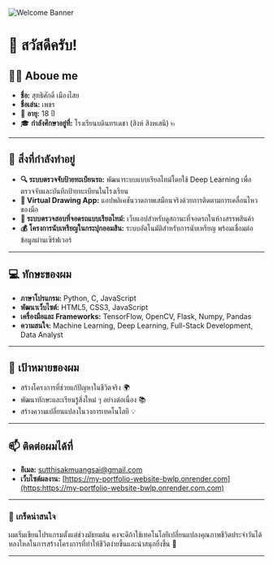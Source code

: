 ![Welcome Banner](https://www.google.com/url?sa=i&url=https%3A%2F%2Fwww.pinterest.com%2Fpin%2Fminji-newjeans-header-in-2023--704883779202698402%2F&psig=AOvVaw1g-nfRYMJOqbFT6uk0_c_X&ust=1731753381998000&source=images&cd=vfe&opi=89978449&ved=0CBQQjRxqFwoTCIinkZmS3okDFQAAAAAdAAAAABAJ)

# 👋 สวัสดีครับ!  

## 🧑‍🎓 Aboue me 
- **ชื่อ:** สุทธิศักดิ์ เมืองไสย  
- **ชื่อเล่น:** เพชร  
- 🎂 **อายุ:** 18 ปี  
- 🎓 **กำลังศึกษาอยู่ที่:** โรงเรียนบดินทรเดชา (สิงห์ สิงหเสนี) ๒  

---

## 🌱 สิ่งที่กำลังทำอยู่  
- **🔍 ระบบตรวจจับป้ายทะเบียนรถ:** พัฒนาระบบแบบเรียลไทม์โดยใช้ Deep Learning เพื่อตรวจจับและบันทึกป้ายทะเบียนในโรงเรียน  
- **🎨 Virtual Drawing App:** แอปพลิเคชันวาดภาพเสมือนจริงด้วยการติดตามการเคลื่อนไหวของมือ  
- **🚗 ระบบตรวจสอบที่จอดรถแบบเรียลไทม์:** เว็บแอปสำหรับดูสถานะที่จอดรถในห้างสรรพสินค้า  
- **💰 โครงการนับเหรียญในกระปุกออมสิน:** ระบบอัตโนมัติสำหรับการนับเหรียญ พร้อมเชื่อมต่อข้อมูลผ่านเซิร์ฟเวอร์  

---

## 💻 ทักษะของผม  
- **ภาษาโปรแกรม:** Python, C, JavaScript  
- **พัฒนาเว็บไซต์:** HTML5, CSS3, JavaScript  
- **เครื่องมือและ Frameworks:** TensorFlow, OpenCV, Flask, Numpy, Pandas  
- **ความสนใจ:** Machine Learning, Deep Learning, Full-Stack Development, Data Analyst  

---

## 🎯 เป้าหมายของผม  
- สร้างโครงการที่ช่วยแก้ปัญหาในชีวิตจริง 🌍  
- พัฒนาทักษะและเรียนรู้สิ่งใหม่ ๆ อย่างต่อเนื่อง 📚  
- สร้างความเปลี่ยนแปลงในวงการเทคโนโลยี 💡  

---

## 📫 ติดต่อผมได้ที่  
- **อีเมล:** [sutthisakmuangsai@gmail.com](mailto:sutthisakmuangsa@gmail.com)  
- **เว็บไซต์ผลงาน:** [https://my-portfolio-website-bwlp.onrender.com](https:https://my-portfolio-website-bwlp.onrender.com.com)    

---

### 🌟 **เกร็ดน่าสนใจ**  
ผมเริ่มเขียนโปรแกรมตั้งแต่ช่วงมัธยมต้น คงจะดีถ้าใช้เทคโนโลยีเปลี่ยนแปลงคุณภาพชีวิตประจำวันได้ หลงใหลในการสร้างโครงการที่ทำให้ชีวิตง่ายขึ้นและน่าสนุกยิ่งขึ้น 🚀  

---
